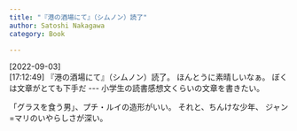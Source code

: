 ```yaml
---
title: "『港の酒場にて』（シムノン）読了"
author: Satoshi Nakagawa
category: Book

---
```


[2022-09-03]  
 [17:12:49] 『港の酒場にて』（シムノン）読了。
ほんとうに素晴しいなぁ。
ぼくは文章がとても下手だ ---
小学生の読書感想文くらいの文章を書きたい。

 「グラスを食う男」、プチ・ルイの造形がいい。
それと、ちんけな少年、
ジャン=マリのいやらしさが深い。

